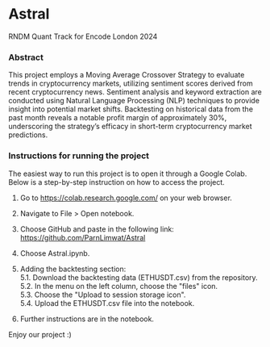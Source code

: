 # Astral
RNDM Quant Track for Encode London 2024

### Abstract
This project employs a Moving Average Crossover Strategy to evaluate trends in cryptocurrency markets, utilizing sentiment scores derived from recent cryptocurrency news. Sentiment analysis and keyword extraction are conducted using Natural Language Processing (NLP) techniques to provide insight into potential market shifts. Backtesting on historical data from the past month reveals a notable profit margin of approximately 30%, underscoring the strategy’s efficacy in short-term cryptocurrency market predictions. ​

### Instructions for running the project
The easiest way to run this project is to open it through a Google Colab. Below is a step-by-step instruction on how to access the project.

1. Go to https://colab.research.google.com/ on your web browser.

2. Navigate to File > Open notebook.

3. Choose GitHub and paste in the following link: https://github.com/ParnLimwat/Astral

4. Choose Astral.ipynb.

5. Adding the backtesting section: <br>
   5.1. Download the backtesting data (ETHUSDT.csv) from the repository. <br>
   5.2. In the menu on the left column, choose the "files" icon. <br>
   5.3. Choose the "Upload to session storage icon". <br>
   5.4. Upload the ETHUSDT.csv file into the notebook. <br>
   
6. Further instructions are in the notebook.

Enjoy our project :)


